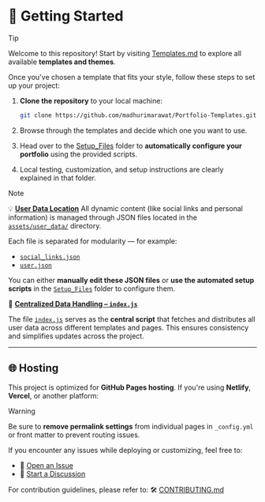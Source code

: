 # 🚀 Getting Started

> [!TIP]
> Welcome to this repository! Start by visiting [Templates.md](Templates.md) to explore all available **templates and themes**.

Once you've chosen a template that fits your style, follow these steps to set up your project:

1. **Clone the repository** to your local machine:

   ```bash
   git clone https://github.com/madhurimarawat/Portfolio-Templates.git
   ```

2. Browse through the templates and decide which one you want to use.

3. Head over to the [Setup\_Files](Setup_Files) folder to **automatically configure your portfolio** using the provided scripts.

4. Local testing, customization, and setup instructions are clearly explained in that folder.

> [!NOTE]
> 💡 **[User Data Location](https://github.com/madhurimarawat/Portfolio-Templates/tree/main/assets/user_data)**
> All dynamic content (like social links and personal information) is managed through JSON files located in the [`assets/user_data/`](https://github.com/madhurimarawat/Portfolio-Templates/tree/main/assets/user_data) directory.

Each file is separated for modularity — for example:

* [`social_links.json`](https://github.com/madhurimarawat/Portfolio-Templates/blob/main/assets/user_data/social_links.json)
* [`user.json`](https://github.com/madhurimarawat/Portfolio-Templates/blob/main/assets/user_data/user.json)

You can either **manually edit these JSON files** or **use the automated setup scripts** in the [`Setup_Files`](https://github.com/madhurimarawat/Portfolio-Templates/tree/main/Setup_Files) folder to configure them.

🧠 **[Centralized Data Handling – `index.js`](https://github.com/madhurimarawat/Portfolio-Templates/blob/main/index.js)**

The file [`index.js`](https://github.com/madhurimarawat/Portfolio-Templates/blob/main/index.js) serves as the **central script** that fetches and distributes all user data across different templates and pages. This ensures consistency and simplifies updates across the project.

---

## 🌐 Hosting

This project is optimized for **GitHub Pages hosting**.
If you're using **Netlify**, **Vercel**, or another platform:

> [!WARNING]
> Be sure to **remove permalink settings** from individual pages in `_config.yml` or front matter to prevent routing issues.

If you encounter any issues while deploying or customizing, feel free to:

* 📂 [Open an Issue](https://github.com/madhurimarawat/Portfolio-Templates/issues)
* 💬 [Start a Discussion](https://github.com/madhurimarawat/Portfolio-Templates/discussions)

For contribution guidelines, please refer to:
🛠️ [CONTRIBUTING.md](https://github.com/madhurimarawat/Portfolio-Templates/blob/main/CONTRIBUTING.md)